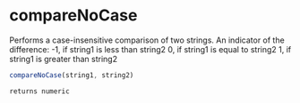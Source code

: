 # compareNoCase

Performs a case-insensitive comparison of two strings.
 An indicator of the difference:
 -1, if string1 is less than string2
 0, if string1 is equal to string2
 1, if string1 is greater than string2

```javascript
compareNoCase(string1, string2)
```

```javascript
returns numeric
```
